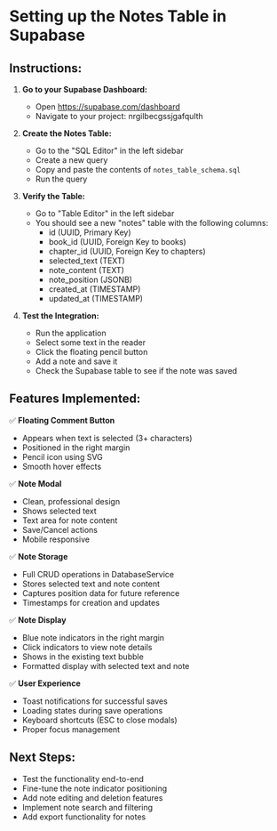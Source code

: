 # Setting up the Notes Table in Supabase

## Instructions:

1. **Go to your Supabase Dashboard:**
   - Open https://supabase.com/dashboard
   - Navigate to your project: nrgilbecgssjgafqulth

2. **Create the Notes Table:**
   - Go to the "SQL Editor" in the left sidebar
   - Create a new query
   - Copy and paste the contents of `notes_table_schema.sql`
   - Run the query

3. **Verify the Table:**
   - Go to "Table Editor" in the left sidebar
   - You should see a new "notes" table with the following columns:
     - id (UUID, Primary Key)
     - book_id (UUID, Foreign Key to books)
     - chapter_id (UUID, Foreign Key to chapters)
     - selected_text (TEXT)
     - note_content (TEXT)
     - note_position (JSONB)
     - created_at (TIMESTAMP)
     - updated_at (TIMESTAMP)

4. **Test the Integration:**
   - Run the application
   - Select some text in the reader
   - Click the floating pencil button
   - Add a note and save it
   - Check the Supabase table to see if the note was saved

## Features Implemented:

✅ **Floating Comment Button**
- Appears when text is selected (3+ characters)
- Positioned in the right margin
- Pencil icon using SVG
- Smooth hover effects

✅ **Note Modal**
- Clean, professional design
- Shows selected text
- Text area for note content
- Save/Cancel actions
- Mobile responsive

✅ **Note Storage**
- Full CRUD operations in DatabaseService
- Stores selected text and note content
- Captures position data for future reference
- Timestamps for creation and updates

✅ **Note Display**
- Blue note indicators in the right margin
- Click indicators to view note details
- Shows in the existing text bubble
- Formatted display with selected text and note

✅ **User Experience**
- Toast notifications for successful saves
- Loading states during save operations
- Keyboard shortcuts (ESC to close modals)
- Proper focus management

## Next Steps:

- Test the functionality end-to-end
- Fine-tune the note indicator positioning
- Add note editing and deletion features
- Implement note search and filtering
- Add export functionality for notes
